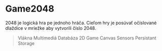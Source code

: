 # Game2048
2048 je logická hra pe jednoho hráča. Cieľom hry je posúvať očíslované dlaždice v mriežke aby vytvorili číslo 2048.
  > Vlákna
  > Multimediá
  > Databáza
  > 2D Game Canvas
  > Sensors
  > Persistant Storage
